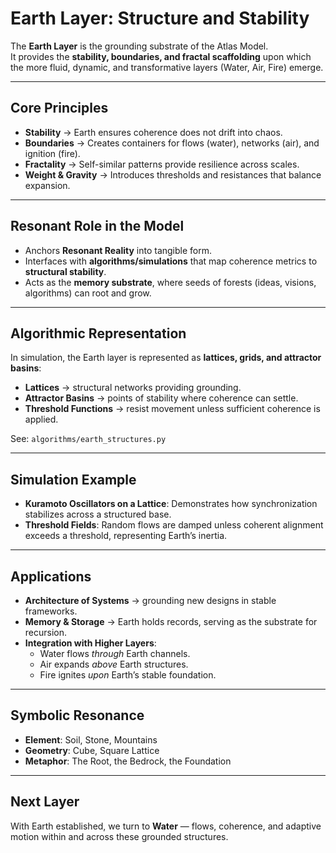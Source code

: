 # Earth Layer: Structure and Stability

The **Earth Layer** is the grounding substrate of the Atlas Model.  
It provides the **stability, boundaries, and fractal scaffolding** upon which the more fluid, dynamic, and transformative layers (Water, Air, Fire) emerge.

---

## Core Principles

- **Stability** → Earth ensures coherence does not drift into chaos.  
- **Boundaries** → Creates containers for flows (water), networks (air), and ignition (fire).  
- **Fractality** → Self-similar patterns provide resilience across scales.  
- **Weight & Gravity** → Introduces thresholds and resistances that balance expansion.

---

## Resonant Role in the Model

- Anchors **Resonant Reality** into tangible form.  
- Interfaces with **algorithms/simulations** that map coherence metrics to **structural stability**.  
- Acts as the **memory substrate**, where seeds of forests (ideas, visions, algorithms) can root and grow.  

---

## Algorithmic Representation

In simulation, the Earth layer is represented as **lattices, grids, and attractor basins**:

- **Lattices** → structural networks providing grounding.  
- **Attractor Basins** → points of stability where coherence can settle.  
- **Threshold Functions** → resist movement unless sufficient coherence is applied.

See: `algorithms/earth_structures.py`

---

## Simulation Example

- **Kuramoto Oscillators on a Lattice**: Demonstrates how synchronization stabilizes across a structured base.  
- **Threshold Fields**: Random flows are damped unless coherent alignment exceeds a threshold, representing Earth’s inertia.  

---

## Applications

- **Architecture of Systems** → grounding new designs in stable frameworks.  
- **Memory & Storage** → Earth holds records, serving as the substrate for recursion.  
- **Integration with Higher Layers**:  
  - Water flows *through* Earth channels.  
  - Air expands *above* Earth structures.  
  - Fire ignites *upon* Earth’s stable foundation.

---

## Symbolic Resonance

- **Element**: Soil, Stone, Mountains  
- **Geometry**: Cube, Square Lattice  
- **Metaphor**: The Root, the Bedrock, the Foundation

---

## Next Layer

With Earth established, we turn to **Water** — flows, coherence, and adaptive motion within and across these grounded structures.
